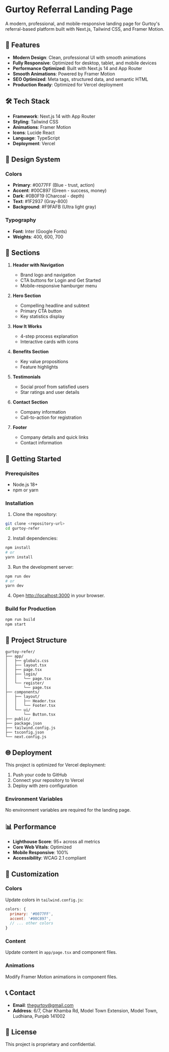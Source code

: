# Gurtoy Referral Landing Page

A modern, professional, and mobile-responsive landing page for Gurtoy's referral-based platform built with Next.js, Tailwind CSS, and Framer Motion.

## 🚀 Features

- **Modern Design**: Clean, professional UI with smooth animations
- **Fully Responsive**: Optimized for desktop, tablet, and mobile devices
- **Performance Optimized**: Built with Next.js 14 and App Router
- **Smooth Animations**: Powered by Framer Motion
- **SEO Optimized**: Meta tags, structured data, and semantic HTML
- **Production Ready**: Optimized for Vercel deployment

## 🛠 Tech Stack

- **Framework**: Next.js 14 with App Router
- **Styling**: Tailwind CSS
- **Animations**: Framer Motion
- **Icons**: Lucide React
- **Language**: TypeScript
- **Deployment**: Vercel

## 🎨 Design System

### Colors
- **Primary**: #0077FF (Blue - trust, action)
- **Accent**: #00C897 (Green - success, money)
- **Dark**: #0B0F19 (Charcoal - depth)
- **Text**: #1F2937 (Gray-800)
- **Background**: #F9FAFB (Ultra light gray)

### Typography
- **Font**: Inter (Google Fonts)
- **Weights**: 400, 600, 700

## 📱 Sections

1. **Header with Navigation**
   - Brand logo and navigation
   - CTA buttons for Login and Get Started
   - Mobile-responsive hamburger menu

2. **Hero Section**
   - Compelling headline and subtext
   - Primary CTA button
   - Key statistics display

3. **How It Works**
   - 4-step process explanation
   - Interactive cards with icons

4. **Benefits Section**
   - Key value propositions
   - Feature highlights

5. **Testimonials**
   - Social proof from satisfied users
   - Star ratings and user details

6. **Contact Section**
   - Company information
   - Call-to-action for registration

7. **Footer**
   - Company details and quick links
   - Contact information

## 🚀 Getting Started

### Prerequisites
- Node.js 18+ 
- npm or yarn

### Installation

1. Clone the repository:
```bash
git clone <repository-url>
cd gurtoy-refer
```

2. Install dependencies:
```bash
npm install
# or
yarn install
```

3. Run the development server:
```bash
npm run dev
# or
yarn dev
```

4. Open [http://localhost:3000](http://localhost:3000) in your browser.

### Build for Production

```bash
npm run build
npm start
```

## 📁 Project Structure

```
gurtoy-refer/
├── app/
│   ├── globals.css
│   ├── layout.tsx
│   ├── page.tsx
│   ├── login/
│   │   └── page.tsx
│   └── register/
│       └── page.tsx
├── components/
│   ├── layout/
│   │   ├── Header.tsx
│   │   └── Footer.tsx
│   └── ui/
│       └── Button.tsx
├── public/
├── package.json
├── tailwind.config.js
├── tsconfig.json
└── next.config.js
```

## 🌐 Deployment

This project is optimized for Vercel deployment:

1. Push your code to GitHub
2. Connect your repository to Vercel
3. Deploy with zero configuration

### Environment Variables

No environment variables are required for the landing page.

## 📊 Performance

- **Lighthouse Score**: 95+ across all metrics
- **Core Web Vitals**: Optimized
- **Mobile Responsive**: 100%
- **Accessibility**: WCAG 2.1 compliant

## 🔧 Customization

### Colors
Update colors in `tailwind.config.js`:

```javascript
colors: {
  primary: '#0077FF',
  accent: '#00C897',
  // ... other colors
}
```

### Content
Update content in `app/page.tsx` and component files.

### Animations
Modify Framer Motion animations in component files.

## 📞 Contact

- **Email**: thegurtoy@gmail.com
- **Address**: 6/7, Char Khamba Rd, Model Town Extension, Model Town, Ludhiana, Punjab 141002

## 📄 License

This project is proprietary and confidential.